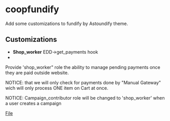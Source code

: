 coopfundify
===========

Add some customizations to fundify by Astoundify theme.


Customizations
----------------------
- **Shop_worker** EDD->get_payments hook
- 
 Provide 'shop_worker" role the ability to manage pending payments once they are paid outside website.

 NOTICE: that we will only check for payments done by "Manual Gateway" wich will only process ONE item on Cart at once.
 
 NOTICE: Campaign_contributor role will be changed to 'shop_worker' when a user creates a campaign
 
 [File](https://github.com/aleph1888/coopfundify/blob/master/shop_worker.php)
